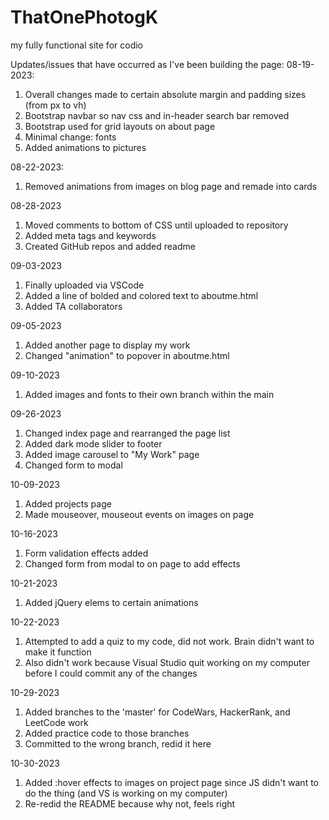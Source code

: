 # ThatOnePhotogK
my fully functional site for codio

Updates/issues that have occurred as I've been building the page:
08-19-2023:
1. Overall changes made to certain absolute margin and padding sizes (from px to vh)
2. Bootstrap navbar so nav css and in-header search bar removed
3. Bootstrap used for grid layouts on about page
4. Minimal change: fonts
5. Added animations to pictures

08-22-2023:
1. Removed animations from images on blog page and remade into cards

08-28-2023
1. Moved comments to bottom of CSS until uploaded to repository
2. Added meta tags and keywords
3. Created GitHub repos and added readme

09-03-2023
1. Finally uploaded via VSCode
2. Added a line of bolded and colored text to aboutme.html
3. Added TA collaborators 

09-05-2023
1. Added another page to display my work
2. Changed "animation" to popover in aboutme.html

09-10-2023
1. Added images and fonts to their own branch within the main

09-26-2023
1. Changed index page and rearranged the page list
2. Added dark mode slider to footer
3. Added image carousel to "My Work" page
4. Changed form to modal

10-09-2023
1. Added projects page
2. Made mouseover, mouseout events on images on page

10-16-2023
1. Form validation effects added
2. Changed form from modal to on page to add effects

10-21-2023
1. Added jQuery elems to certain animations

10-22-2023

1. Attempted to add a quiz to my code, did not work. Brain didn't want to make it function
2. Also didn't work because Visual Studio quit working on my computer before I could commit any of the changes

10-29-2023

1. Added branches to the 'master' for CodeWars, HackerRank, and LeetCode work
2. Added practice code to those branches
3. Committed to the wrong branch, redid it here

10-30-2023
1. Added :hover effects to images on project page since JS didn't want to do the thing (and VS is working on my computer)
2. Re-redid the README because why not, feels right